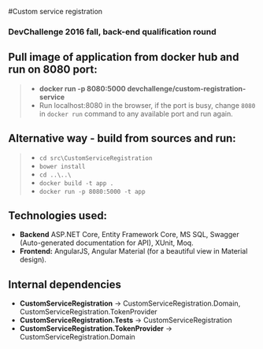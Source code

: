 #Custom service registration
### DevChallenge 2016 fall, back-end qualification round

## Pull image of application from docker hub and run on 8080 port:
> - **docker run -p 8080:5000 devchallenge/custom-registration-service**
> - Run localhost:8080 in the browser, if the port is busy, change `8080` in `docker run` command to any available port and run again.

## Alternative way - build from sources and run:
> - `cd src\CustomServiceRegistration`
> - `bower install`
> - `cd ..\..\`
> - `docker build -t app .`
> - `docker run -p 8080:5000 -t app`

## Technologies used:
- **Backend** ASP.NET Core, Entity Framework Core, MS SQL, Swagger (Auto-generated documentation for API), XUnit, Moq.
- **Frontend:** AngularJS, Angular Material (for a beautiful view in Material design).

## Internal dependencies
- **CustomServiceRegistration** -> CustomServiceRegistration.Domain, CustomServiceRegistration.TokenProvider
- **CustomServiceRegistration.Tests** ->  CustomServiceRegistration
- **CustomServiceRegistration.TokenProvider** -> CustomServiceRegistration.Domain
